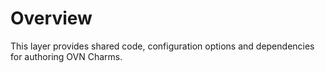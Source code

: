 # Overview

This layer provides shared code, configuration options and dependencies
for authoring OVN Charms.
